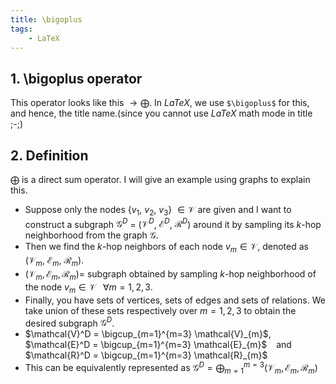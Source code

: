 ```yaml
---
title: \bigoplus
tags:
    - LaTeX
---
```


## 1. \bigoplus operator

This operator looks like this $\rightarrow\bigoplus$. In _LaTeX_, we use `$\bigoplus$` for this, and hence, the title name.(since you cannot use _LaTeX_ math mode in title ;-;)

## 2. Definition

$\bigoplus$ is a direct sum operator. I will give an example using graphs to explain this.

- Suppose only the nodes {$v_1$, $v_2$, $v_3$} $\in \mathcal{V}$ are given and I want to construct a subgraph $\mathcal{G}^D$ = ($\mathcal{V}^D$, $\mathcal{E}^D$, $\mathcal{R}^D$) around it by sampling its $k$-hop neighborhood from the graph $\mathcal{G}$.
- Then we find the $k$-hop neighbors of each node $v_m \in \mathcal{V}$, denoted as ($\mathcal{V}_{m}$, $\mathcal{E}_{m}$, $\mathcal{R}_{m}$).
- $(\mathcal{V}_{m}, \mathcal{E}_{m}, \mathcal{R}_{m}) =$ subgraph obtained by sampling $k$-hop neighborhood of the node $v_m \in \mathcal{V} \;\;\; \forall m = 1, 2, 3$.
- Finally, you have sets of vertices, sets of edges and sets of relations. We take union of these sets respectively over $m = 1, 2, 3$ to obtain the desired subgraph $\mathcal{G}^D$.  
- $\mathcal{V}^D = \bigcup_{m=1}^{m=3} \mathcal{V}_{m}$, &ensp; $\mathcal{E}^D = \bigcup_{m=1}^{m=3} \mathcal{E}_{m}$ &ensp; and &ensp; $\mathcal{R}^D = \bigcup_{m=1}^{m=3} \mathcal{R}_{m}$
- This can be equivalently represented as $\mathcal{G}^D = \bigoplus_{m=1}^{m=3} (\mathcal{V}_{m}, \mathcal{E}_{m}, \mathcal{R}_{m})$
